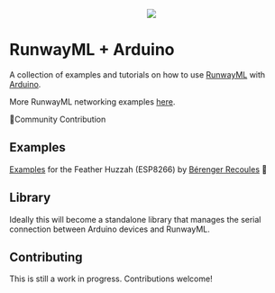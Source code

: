 <p align="center">
  <img src="./assets/cover_runway_arduino_github.jpg">
</p>

# RunwayML + Arduino

A collection of examples and tutorials on how to use [RunwayML](https://runwayml.com/) with [Arduino](https://www.arduino.cc/).

More RunwayML networking examples [here](https://learn.runwayml.com/#/networking/examples).

🎉Community Contribution

## Examples

[Examples](/Feather_Huzzah) for the Feather Huzzah (ESP8266) by [Bérenger Recoules](http://b2renger.github.io/) 🎉


## Library

Ideally this will become a standalone library that manages the serial connection between Arduino devices and RunwayML.

## Contributing

This is still a work in progress. Contributions welcome!
